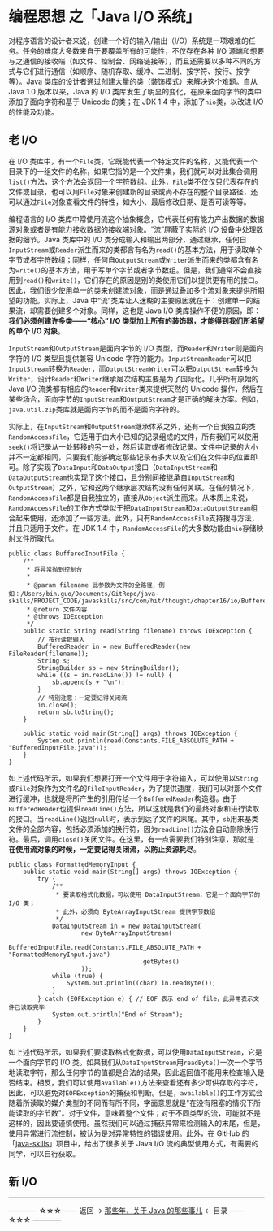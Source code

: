 # 编程思想 之「Java I/O 系统」

对程序语言的设计者来说，创建一个好的输入/输出（I/O）系统是一项艰难的任务。任务的难度大多数来自于要覆盖所有的可能性，不仅存在各种 I/O 源端和想要与之通信的接收端（如文件、控制台、网络链接等），而且还需要以多种不同的方式与它们进行通信（如顺序、随机存取、缓冲、二进制、按字符、按行、按字等）。Java 类库的设计者通过创建大量的类（装饰模式）来解决这个难题。自从 Java 1.0 版本以来，Java 的 I/O 类库发生了明显的变化，在原来面向字节的类中添加了面向字符和基于 Unicode 的类；在 JDK 1.4 中，添加了`nio`类，以改进 I/O 的性能及功能。

## 老 I/O

在 I/O 类库中，有一个`File`类，它既能代表一个特定文件的名称，又能代表一个目录下的一组文件的名称，如果它指的是一个文件集，我们就可以对此集合调用`list()`方法，这个方法会返回一个字符数组。此外，`File`类不仅仅只代表存在的文件或目录，也可以用`File`对象来创建新的目录或尚不存在的整个目录路径，还可以通过`File`对象查看文件的特性，如大小、最后修改日期、是否可读等等。

编程语言的 I/O 类库中常使用流这个抽象概念，它代表任何有能力产出数据的数据源对象或者是有能力接收数据的接收端对象。“流”屏蔽了实际的 I/O 设备中处理数据的细节。Java 类库中的 I/O 类分成输入和输出两部分，通过继承，任何自`InputStream`或`Reader`派生而来的类都含有名为`read()`的基本方法，用于读取单个字节或者字符数组；同样，任何自`OutputStream`或`Writer`派生而来的类都含有名为`write()`的基本方法，用于写单个字节或者字节数组。但是，我们通常不会直接用到`read()`和`write()`，它们存在的原因是别的类使用它们以提供更有用的接口。因此，我们很少使用单一的类来创建流对象，而是通过叠加多个流对象来提供所期望的功能。实际上，Java 中“流”类库让人迷糊的主要原因就在于：创建单一的结果流，却需要创建多个对象。同样，这也是 Java I/O 类库操作不便的原因，即：**我们必须创建许多类——“核心” I/O 类型加上所有的装饰器，才能得到我们所希望的单个 I/O 对象**。

`InputStream`和`OutputStream`是面向字节的 I/O 类型，而`Reader`和`Writer`则是面向字符的 I/O 类型且提供兼容 Unicode 字符的能力。`InputStreamReader`可以把`InputStream`转换为`Reader`，而`OutputStreamWriter`可以把`OutputStream`转换为`Writer`，设计`Reader`和`Writer`继承层次结构主要是为了国际化。几乎所有原始的 Java I/O 流类都有相应的`Reader`和`Writer`类来提供天然的 Unicode 操作，然后在某些场合，面向字节的`InputStream`和`OutputStream`才是正确的解决方案。例如，`java.util.zip`类库就是面向字节的而不是面向字符的。

实际上，在`InputStream`和`OutputStream`继承体系之外，还有一个自我独立的类`RandomAccessFile`，它适用于由大小已知的记录组成的文件，所有我们可以使用`seek()`将记录从一处转移的另一处，然后读取或者修改记录。文件中记录的大小并不一定都相同，只要我们能够确定那些记录有多大以及它们在文件中的位置即可。除了实现了`DataInput`和`DataOutput`接口（`DataInputStream`和`DataOutputStream`也实现了这个接口，且分别间接继承自`InputStream`和`OutputStream`）之外，它和这两个继承层次结构没有任何关联。在任何情况下，`RandomAccessFile`都是自我独立的，直接从`Object`派生而来。从本质上来说，`RandomAccessFile`的工作方式类似于把`DataInputStream`和`DataOutputStream`组合起来使用，还添加了一些方法。此外，只有`RandomAccessFile`支持搜寻方法，并且只适用于文件。在 JDK 1.4 中，`RandomAccessFile`的大多数功能由`nio`存储映射文件所取代。

```
public class BufferedInputFile {
    /**
     * 将异常抛到控制台
     * 
     * @param filename 此参数为文件的全路径，例如：/Users/bin.guo/Documents/GitRepo/java-skills/PROJECT_CODE/javaskills/src/com/hit/thought/chapter16/io/BufferedInputFile.java
     * @return 文件内容
     * @throws IOException
     */
    public static String read(String filename) throws IOException {
        // 按行读取输入
        BufferedReader in = new BufferedReader(new FileReader(filename));
        String s;
        StringBuilder sb = new StringBuilder();
        while ((s = in.readLine()) != null) {
            sb.append(s + "\n");
        }
        // 特别注意：一定要记得关闭流
        in.close();
        return sb.toString();
    }

    public static void main(String[] args) throws IOException {
        System.out.println(read(Constants.FILE_ABSOLUTE_PATH + "BufferedInputFile.java"));
    }
}
```
如上述代码所示，如果我们想要打开一个文件用于字符输入，可以使用以`String`或`File`对象作为文件名的`FileInputReader`，为了提供速度，我们可以对那个文件进行缓冲，也就是将所产生的引用传给一个`BufferedReader`构造器。由于`BufferedReader`也提供`readLine()`方法，所以这就是我们的最终对象和进行读取的接口。当`readLine()`返回`null`时，表示到达了文件的末尾。其中，`sb`用来基类文件的全部内容，包括必须添加的换行符，因为`readLine()`方法会自动删除换行符。最后，调用`close()`关闭文件。在这里，有一点需要我们特别注意，那就是：**在使用流对象的时候，一定要记得关闭流，以防止资源耗尽**。

```
public class FormattedMemoryInput {
    public static void main(String[] args) throws IOException {
        try {
            /**
             * 要读取格式化数据，可以使用 DataInputStream，它是一个面向字节的 I/O 类；
             * 此外，必须向 ByteArrayInputStream 提供字节数组
             */
            DataInputStream in = new DataInputStream(
                    new ByteArrayInputStream(
                            BufferedInputFile.read(Constants.FILE_ABSOLUTE_PATH + "FormattedMemoryInput.java")
                                    .getBytes()
                    ));
            while (true) {
                System.out.println((char) in.readByte());
            }
        } catch (EOFException e) { // EOF 表示 end of file，此异常表示文件已读取完毕
            System.out.println("End of Stream");
        }
    }
}
```

如上述代码所示，如果我们要读取格式化数据，可以使用`DataInputStream`，它是一个面向字节的 I/O 类。如果我们从`DataInputStream`用`readByte()`一次一个字节地读取字符，那么任何字节的值都是合法的结果，因此返回值不能用来检查输入是否结束。相反，我们可以使用`available()`方法来查看还有多少可供存取的字符，因此，可以避免对`EOFException`的捕获和判断。但是，`available()`的工作方式会随着所读取的媒介类型的不同而有所不同，字面意思就是"在没有阻塞的情况下所能读取的字节数"。对于文件，意味着整个文件；对于不同类型的流，可能就不是这样的，因此要谨慎使用。虽然我们可以通过捕获异常来检测输入的末尾，但是，使用异常进行流控制，被认为是对异常特性的错误使用。此外，在 GitHub 的「[java-skills](https://github.com/guobinhit/java-skills)」项目中，给出了很多关于 Java I/O 流的典型使用方式，有需要的同学，可以自行获取。


## 新 I/O





----------

———— ☆☆☆ —— 返回 -> [那些年，关于 Java 的那些事儿](https://github.com/guobinhit/java-skills/blob/master/README.md) <- 目录 —— ☆☆☆ ————
